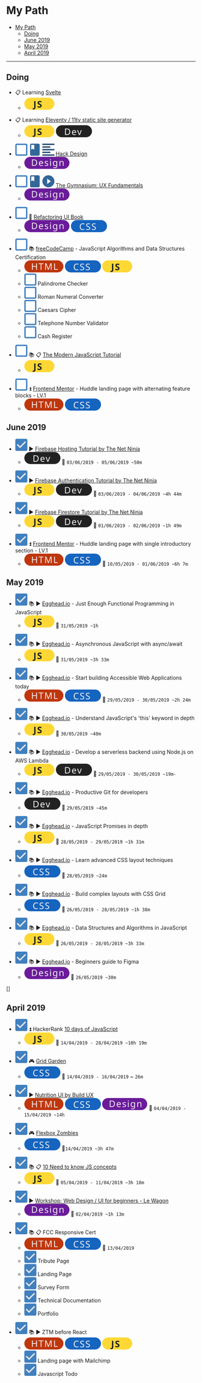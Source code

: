 # My Path

- [My Path](#my-path)
  - [Doing](#doing)
  - [June 2019](#june-2019)
  - [May 2019](#may-2019)
  - [April 2019](#april-2019)

[html]: /assets/html-tag.svg
[css]: /assets/css-tag.svg
[js]: /assets/js-tag.svg
[design]: /assets/design-tag.svg
[dev]: /assets/dev-tag.svg
[done]: /assets/material/checked.svg
[undone]: /assets/material/unchecked.svg
[text]: /assets/material/text.svg
[course]: /assets/material/class.svg
[interactive]: /assets/material/controller.svg
[challenge]: /assets/material/weights.svg
[video]: /assets/material/play.svg
   
---

## Doing

- :clipboard: Learning [Svelte](https://svelte.dev/)
  - ![js]

+ :clipboard: Learning [Eleventy / 11ty static site generator](https://www.11ty.io/)
  + ![js] ![dev]

- ![undone] ![course] ![text] [Hack Design](https://hackdesign.org/lessons)
  - ![design]

* ![undone] ![course] ![video] [The Gymnasium: UX Fundamentals](https://www.thegymnasium.com/courses/GYM/103/0/about)
  * ![design]

- ![undone] :book: [Refactoring UI Book](https://refactoringui.com/book/)
  - ![design] ![css]

+ ![undone] :books: [freeCodeCamp](https://learn.freecodecamp.org/) - JavaScript Algorithms and Data Structures Certification
  + ![html] ![css] ![js]
  + ![undone] Palindrome Checker
  + ![undone] Roman Numeral Converter
  + ![undone] Caesars Cipher
  + ![undone] Telephone Number Validator
  + ![undone] Cash Register

- ![undone] :books: :clipboard: [The Modern JavaScript Tutorial](http://javascript.info/)
  - ![js]

+ ![undone] :arrow_double_up: [Frontend Mentor](https://www.frontendmentor.io/challenges) - Huddle landing page with alternating feature blocks - LV.1
  + ![html] ![css]


## June 2019

* ![done] :arrow_forward: [Firebase Hosting Tutorial by The Net Ninja](https://www.youtube.com/watch?v=mmmaeHBCTOw&list=PL4cUxeGkcC9he0kHAyiyr3dDO2xw0NWoP)
  * ![dev] :checkered_flag: `03/06/2019 - 05/06/2019 ~50m`

+ ![done] :arrow_forward: [Firebase Authentication Tutorial by The Net Ninja](https://www.youtube.com/playlist?list=PL4cUxeGkcC9jUPIes_B8vRjn1_GaplOPQ)
  + ![js] ![dev] :checkered_flag: `03/06/2019 - 04/06/2019 ~4h 44m`

- ![done] :arrow_forward: [Firebase Firestore Tutorial by The Net Ninja](https://www.youtube.com/playlist?list=PL4cUxeGkcC9itfjle0ji1xOZ2cjRGY_WB)
  - ![js] ![dev] :checkered_flag: `01/06/2019 - 02/06/2019 ~1h 49m`

* ![done] :arrow_double_up: [Frontend Mentor](https://www.frontendmentor.io/challenges) - Huddle landing page with single introductory section - LV.1
  * ![html] ![css] :checkered_flag: `10/05/2019 - 01/06/2019 ~6h 7m`

## May 2019

- ![done] :books: :arrow_forward: [Egghead.io](https://egghead.io) -  Just Enough Functional Programming in JavaScript
  - ![js] :checkered_flag: `31/05/2019 ~1h`

+ ![done] :books: :arrow_forward: [Egghead.io](https://egghead.io) -  Asynchronous JavaScript with async/await
  + ![js] :checkered_flag: `31/05/2019 ~3h 33m`

- ![done] :books: :arrow_forward: [Egghead.io](https://egghead.io) -  Start building Accessible Web Applications today
  - ![html] ![css] :checkered_flag: `29/05/2019 - 30/05/2019 ~2h 24m`

+ ![done] :books: :arrow_forward: [Egghead.io](https://egghead.io) -  Understand JavaScript's 'this' keyword in depth
  + ![js] :checkered_flag: `30/05/2019 ~40m`

- ![done] :books: :arrow_forward: [Egghead.io](https://egghead.io) -  Develop a serverless backend using Node.js on AWS Lambda
  - ![js] ![dev] :checkered_flag: `29/05/2019 - 30/05/2019 ~19m-`

+ ![done] :books: :arrow_forward: [Egghead.io](https://egghead.io) -  Productive Git for developers
  + ![dev] :checkered_flag: `29/05/2019 ~45m`

- ![done] :books: :arrow_forward: [Egghead.io](https://egghead.io) -  JavaScript Promises in depth
  - ![js] :checkered_flag: `28/05/2019 - 29/05/2019 ~1h 31m`

+ ![done] :books: :arrow_forward: [Egghead.io](https://egghead.io) -  Learn advanced CSS layout techniques
  + ![css] :checkered_flag: `28/05/2019 ~24m`

- ![done] :books: :arrow_forward: [Egghead.io](https://egghead.io) -  Build complex layouts with CSS Grid
  - ![css] :checkered_flag: `26/05/2019 - 28/05/2019 ~1h 38m`

+ ![done] :books: :arrow_forward: [Egghead.io](https://egghead.io) -  Data Structures and Algorithms in JavaScript
  + ![js] :checkered_flag: `26/05/2019 - 28/05/2019 ~3h 33m`

- ![done] :books: :arrow_forward: [Egghead.io](https://egghead.io) -  Beginners guide to Figma
  - ![design] :checkered_flag: `26/05/2019 ~30m`
  
[]

## April 2019

* ![done] :arrow_double_up: HackerRank [10 days of JavaScript](https://www.hackerrank.com/domains/tutorials/10-days-of-javascript)
  * ![js] :checkered_flag: `14/04/2019 - 28/04/2019 ~10h 19m`

+ ![done] :video_game: [Grid Garden](https://cssgridgarden.com/)
  + ![css] :checkered_flag: `14/04/2019 - 16/04/2019`  ~ `26m`

* ![done] :arrow_forward: [Nutrition UI by Build UX](https://www.youtube.com/watch?v=Z8LFbc3zFTE&list=PLKFUh46KjXESnnC7TZwd_qc-GwdPRiOnl)
  * ![html] ![css] ![design] :checkered_flag: `04/04/2019 - 15/04/2019 ~14h`

- ![done] :video_game: [Flexbox Zombies](https://flexboxzombies.com/)
  - ![css] :checkered_flag:`14/04/2019 ~3h 47m`

* ![done] :books: :clipboard: [10 Need to know JS concepts](https://scotch.io/courses/10-need-to-know-javascript-concepts)
  * ![js] :checkered_flag: `05/04/2019 - 11/04/2019 ~3h 18m`

- ![done] :arrow_forward: [Workshop: Web Design / UI for beginners - Le Wagon](https://www.youtube.com/watch?v=QJ9ygdD2sIY&t=3633s)
  - ![design] :checkered_flag: `02/04/2019 ~1h 13m`

* ![done] :books: :clipboard: FCC Responsive Cert
  * ![html] ![css] :checkered_flag: `13/04/2019`
  * ![done] Tribute Page
  * ![done] Landing Page
  * ![done] Survey Form
  * ![done] Technical Documentation
  * ![done] Portfolio

- ![done] :books: :arrow_forward: ZTM before React
  - ![html] ![css] ![js]
  - ![done] Landing page with Mailchimp
  - ![done] Javascript Todo
